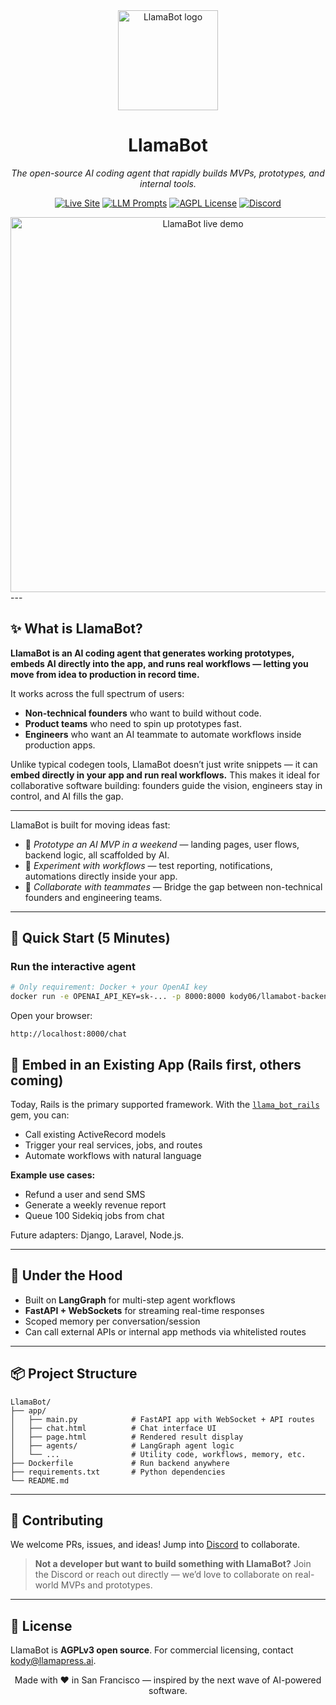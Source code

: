 <div align="center">

<img src="https://service-jobs-images.s3.us-east-2.amazonaws.com/7rl98t1weu387r43il97h6ipk1l7" width="160" alt="LlamaBot logo">

# **LlamaBot**

*The open-source AI coding agent that rapidly builds MVPs, prototypes, and internal tools.*

[![Live Site](https://img.shields.io/badge/Visit-LlamaPress.ai-brightgreen?style=for-the-badge&logo=safari)](https://llamapress.ai)
[![LLM Prompts](https://img.shields.io/badge/LangSmith-Prompts-blue?style=for-the-badge&logo=langchain)](https://smith.langchain.com/hub/llamabot)
[![AGPL License](https://img.shields.io/github/license/KodyKendall/LlamaBot?style=for-the-badge)](LICENSE)
[![Discord](https://img.shields.io/badge/Join-Discord-7289DA?style=for-the-badge&logo=discord&logoColor=white)](https://discord.gg/HtVVSxrK)

<img src="https://llamapress-ai-image-uploads.s3.us-west-2.amazonaws.com/d7zial72abpkblr9n6lf8cov8lp4" width="600" alt="LlamaBot live demo">

</div>
---

## ✨ What is LlamaBot?

**LlamaBot is an AI coding agent that generates working prototypes, embeds AI directly into the app, and runs real workflows — letting you move from idea to production in record time.** 

It works across the full spectrum of users:
- **Non-technical founders** who want to build without code.
- **Product teams** who need to spin up prototypes fast.
- **Engineers** who want an AI teammate to automate workflows inside production apps.

Unlike typical codegen tools, LlamaBot doesn’t just write snippets — it can **embed directly in your app and run real workflows.** This makes it ideal for collaborative software building: founders guide the vision, engineers stay in control, and AI fills the gap.

---

LlamaBot is built for moving ideas fast:
- 🚀 *Prototype an AI MVP in a weekend* — landing pages, user flows, backend logic, all scaffolded by AI.
- 🧪 *Experiment with workflows* — test reporting, notifications, automations directly inside your app.
- 👥 *Collaborate with teammates* — Bridge the gap between non-technical founders and engineering teams.

---

## 🚀 Quick Start (5 Minutes)

### Run the interactive agent
```bash
# Only requirement: Docker + your OpenAI key
docker run -e OPENAI_API_KEY=sk-... -p 8000:8000 kody06/llamabot-backend
```

Open your browser:
```
http://localhost:8000/chat
```

## 🔌 Embed in an Existing App (Rails first, others coming)

Today, Rails is the primary supported framework. With the [`llama_bot_rails`](https://github.com/kodykendall/llama_bot_rails) gem, you can:
- Call existing ActiveRecord models
- Trigger your real services, jobs, and routes
- Automate workflows with natural language

**Example use cases:**
- Refund a user and send SMS
- Generate a weekly revenue report
- Queue 100 Sidekiq jobs from chat

Future adapters: Django, Laravel, Node.js.

---

## 🧠 Under the Hood
- Built on **LangGraph** for multi-step agent workflows
- **FastAPI + WebSockets** for streaming real-time responses
- Scoped memory per conversation/session
- Can call external APIs or internal app methods via whitelisted routes

---

## 📦 Project Structure
```
LlamaBot/
├── app/
│   ├── main.py            # FastAPI app with WebSocket + API routes
│   ├── chat.html          # Chat interface UI
│   ├── page.html          # Rendered result display
│   ├── agents/            # LangGraph agent logic
│   └── ...                # Utility code, workflows, memory, etc.
├── Dockerfile             # Run backend anywhere
├── requirements.txt       # Python dependencies
└── README.md
```
---

## 🤝 Contributing
We welcome PRs, issues, and ideas! Jump into [Discord](https://discord.gg/HtVVSxrK) to collaborate.

> **Not a developer but want to build something with LlamaBot?** Join the Discord or reach out directly — we’d love to collaborate on real-world MVPs and prototypes.

---

## 📜 License
LlamaBot is **AGPLv3 open source**. For commercial licensing, contact [kody@llamapress.ai](mailto:kody@llamapress.ai).

<div align="center">
Made with ❤️ in San Francisco — inspired by the next wave of AI-powered software.
</div>